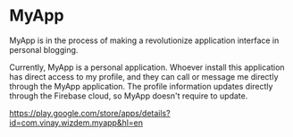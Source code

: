 # MyApp
MyApp is in the process of making a revolutionize application interface in personal blogging.

Currently, MyApp is a personal application. Whoever install this application has direct access to my profile, and they can call or message me directly through the MyApp application. The profile information updates directly through the Firebase cloud, so MyApp doesn't require to update.

https://play.google.com/store/apps/details?id=com.vinay.wizdem.myapp&hl=en
